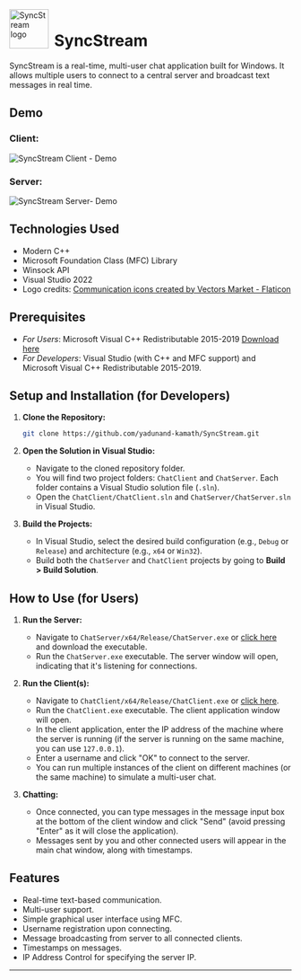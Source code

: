 <img width="70" height="70" align="left" style="float: left; margin: 0 10px 0 0;" alt="SyncStream logo" src="https://github.com/user-attachments/assets/19054044-1f49-4361-9de0-5759ae73b7ec">

# SyncStream

SyncStream is a real-time, multi-user chat application built for Windows. It allows multiple users to connect to a central server and broadcast text messages in real time.

## Demo

### Client:

![SyncStream Client - Demo](https://github.com/user-attachments/assets/452cb8bf-d2a5-491b-8280-9fa36f415708)

### Server:
![SyncStream Server- Demo](https://github.com/user-attachments/assets/4a6a947b-fc35-4664-88df-9f9cb4dee436)

## Technologies Used

* Modern C++
* Microsoft Foundation Class (MFC) Library
* Winsock API
* Visual Studio 2022
* Logo credits: <a href="https://www.flaticon.com/free-icons/communication" title="communication icons">Communication icons created by Vectors Market - Flaticon</a>

## Prerequisites

* *For Users*: Microsoft Visual C++ Redistributable 2015-2019 [Download here](https://answers.microsoft.com/en-us/windows/forum/all/download-link-for-microsoft-visual-c/6c6a0529-3ecb-4049-b868-f61eccd6143f)
* *For Developers*: Visual Studio (with C++ and MFC support) and Microsoft Visual C++ Redistributable 2015-2019.

## Setup and Installation (for Developers)

1.  **Clone the Repository:**
    ```bash
    git clone https://github.com/yadunand-kamath/SyncStream.git
    ```

2.  **Open the Solution in Visual Studio:**
    * Navigate to the cloned repository folder.
    * You will find two project folders: `ChatClient` and `ChatServer`. Each folder contains a Visual Studio solution file (`.sln`).
    * Open the `ChatClient/ChatClient.sln` and `ChatServer/ChatServer.sln` in Visual Studio.
      
3.  **Build the Projects:**
    * In Visual Studio, select the desired build configuration (e.g., `Debug` or `Release`) and architecture (e.g., `x64` or `Win32`).
    * Build both the `ChatServer` and `ChatClient` projects by going to **Build > Build Solution**.

## How to Use (for Users)

1.  **Run the Server:**
    * Navigate to `ChatServer/x64/Release/ChatServer.exe` or [click here](https://github.com/yadunand-kamath/SyncStream/blob/master/ChatServer/x64/Release/ChatServer.exe) and download the executable.
    * Run the `ChatServer.exe` executable. The server window will open, indicating that it's listening for connections.

2.  **Run the Client(s):**
    * Navigate to `ChatClient/x64/Release/ChatClient.exe` or [click here](https://github.com/yadunand-kamath/SyncStream/blob/master/ChatClient/x64/Release/ChatClient.exe).
    * Run the `ChatClient.exe` executable. The client application window will open.
    * In the client application, enter the IP address of the machine where the server is running (if the server is running on the same machine, you can use `127.0.0.1`).
    * Enter a username and click "OK" to connect to the server.
    * You can run multiple instances of the client on different machines (or the same machine) to simulate a multi-user chat.

3.  **Chatting:**
    * Once connected, you can type messages in the message input box at the bottom of the client window and click "Send" (avoid pressing "Enter" as it will close the application).
    * Messages sent by you and other connected users will appear in the main chat window, along with timestamps.

## Features

* Real-time text-based communication.
* Multi-user support.
* Simple graphical user interface using MFC.
* Username registration upon connecting.
* Message broadcasting from server to all connected clients.
* Timestamps on messages.
* IP Address Control for specifying the server IP.

<!--- 
## Contributing (Optional)

If you'd like to contribute to this project, feel free to fork the repository, make your changes, and submit a pull request.

## License (Optional)

[Specify your project's license here, e.g., MIT License, Apache 2.0, etc. You can also add a LICENSE file to your repository.]

## Contact (Optional)

[Your name or contact information]
--->
---

